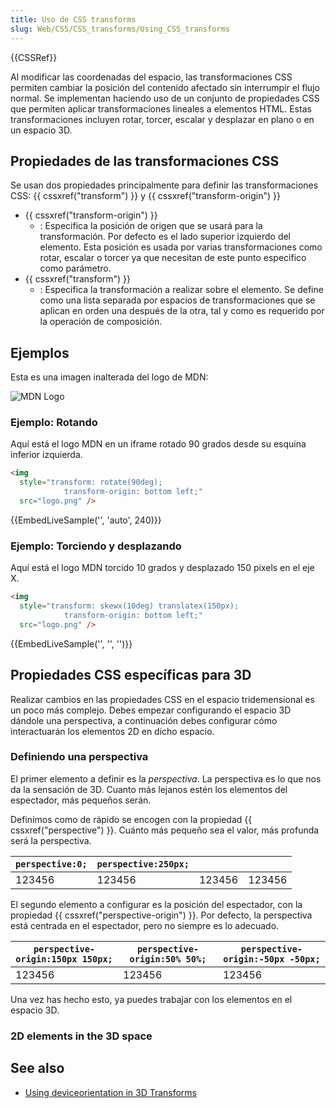 ```yaml
---
title: Uso de CSS transforms
slug: Web/CSS/CSS_transforms/Using_CSS_transforms
---
```


{{CSSRef}}

Al modificar las coordenadas del espacio, las transformaciones CSS permiten cambiar la posición del contenido afectado sin interrumpir el flujo normal. Se implementan haciendo uso de un conjunto de propiedades CSS que permiten aplicar transformaciones lineales a elementos HTML. Estas transformaciones incluyen rotar, torcer, escalar y desplazar en plano o en un espacio 3D.

## Propiedades de las transformaciones CSS

Se usan dos propiedades principalmente para definir las transformaciones CSS: {{ cssxref("transform") }} y {{ cssxref("transform-origin") }}

- {{ cssxref("transform-origin") }}
  - : Especifica la posición de origen que se usará para la transformación. Por defecto es el lado superior izquierdo del elemento. Esta posición es usada por varias transformaciones como rotar, escalar o torcer ya que necesitan de este punto especifico como parámetro.
- {{ cssxref("transform") }}
  - : Especifica la transformación a realizar sobre el elemento. Se define como una lista separada por espacios de transformaciones que se aplican en orden una después de la otra, tal y como es requerido por la operación de composición.

## Ejemplos

Esta es una imagen inalterada del logo de MDN:

![MDN Logo](logo.png)

### Ejemplo: Rotando

Aquí está el logo MDN en un iframe rotado 90 grados desde su esquina inferior izquierda.

```html
<img
  style="transform: rotate(90deg);
            transform-origin: bottom left;"
  src="logo.png" />
```

{{EmbedLiveSample('', 'auto', 240)}}

### Ejemplo: Torciendo y desplazando

Aquí está el logo MDN torcido 10 grados y desplazado 150 pixels en el eje X.

```html
<img
  style="transform: skewx(10deg) translatex(150px);
            transform-origin: bottom left;"
  src="logo.png" />
```

{{EmbedLiveSample('', '', '')}}

## Propiedades CSS específicas para 3D

Realizar cambios en las propiedades CSS en el espacio tridemensional es un poco más complejo. Debes empezar configurando el espacio 3D dándole una perspectiva, a continuación debes configurar cómo interactuarán los elementos 2D en dicho espacio.

### Definiendo una perspectiva

El primer elemento a definir es la _perspectiva_. La perspectiva es lo que nos da la sensación de 3D. Cuanto más lejanos estén los elementos del espectador, más pequeños serán.

Definímos como de rápido se encogen con la propiedad {{ cssxref("perspective") }}. Cuánto más pequeño sea el valor, más profunda será la perspectiva.

| `perspective:0;` | `perspective:250px;` |        |        |
| ---------------- | -------------------- | ------ | ------ |
| 123456           | 123456               | 123456 | 123456 |

El segundo elemento a configurar es la posición del espectador, con la propiedad {{ cssxref("perspective-origin") }}. Por defecto, la perspectiva está centrada en el espectador, pero no siempre es lo adecuado.

| `perspective-origin:150px 150px;` | `perspective-origin:50% 50%;` | `perspective-origin:-50px -50px;` |
| --------------------------------- | ----------------------------- | --------------------------------- |
| 123456                            | 123456                        | 123456                            |

Una vez has hecho esto, ya puedes trabajar con los elementos en el espacio 3D.

### 2D elements in the 3D space

## See also

- [Using deviceorientation in 3D Transforms](/en/Using_Deviceorientation_In_3D_Transforms)
